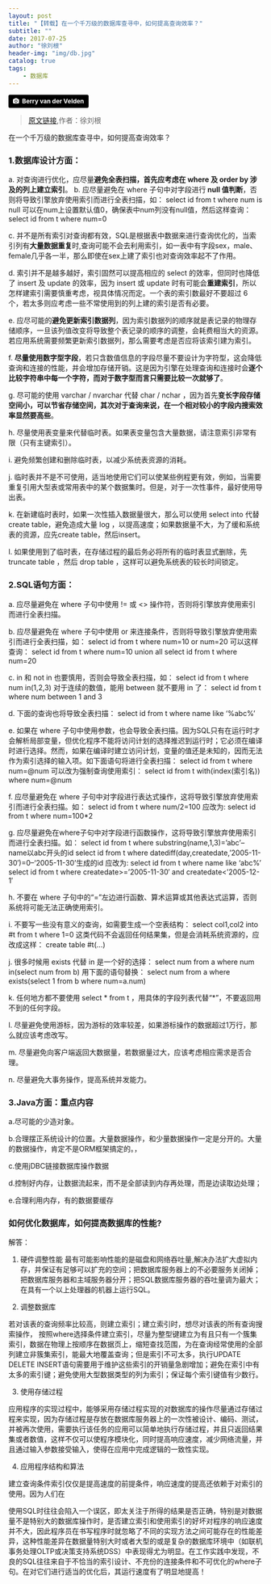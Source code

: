 ```yaml
---
layout: post
title: "【转载】在一个千万级的数据库查寻中，如何提高查询效率？"
subtitle: ""
date: 2017-07-25
author: "徐刘根"
header-img: "img/db.jpg"
catalog: true
tags: 
    - 数据库
---
```


<a style="background-color:black;color:white;text-decoration:none;padding:4px 6px;font-family:-apple-system, BlinkMacSystemFont, &quot;San Francisco&quot;, &quot;Helvetica Neue&quot;, Helvetica, Ubuntu, Roboto, Noto, &quot;Segoe UI&quot;, Arial, sans-serif;font-size:12px;font-weight:bold;line-height:1.2;display:inline-block;border-radius:3px;" href="http://unsplash.com/@berry807?utm_medium=referral&amp;utm_campaign=photographer-credit&amp;utm_content=creditBadge" target="_blank" rel="noopener noreferrer" title="Download free do whatever you want high-resolution photos from Berry van der Velden"><span style="display:inline-block;padding:2px 3px;"><svg xmlns="http://www.w3.org/2000/svg" style="height:12px;width:auto;position:relative;vertical-align:middle;top:-1px;fill:white;" viewBox="0 0 32 32"><title></title><path d="M20.8 18.1c0 2.7-2.2 4.8-4.8 4.8s-4.8-2.1-4.8-4.8c0-2.7 2.2-4.8 4.8-4.8 2.7.1 4.8 2.2 4.8 4.8zm11.2-7.4v14.9c0 2.3-1.9 4.3-4.3 4.3h-23.4c-2.4 0-4.3-1.9-4.3-4.3v-15c0-2.3 1.9-4.3 4.3-4.3h3.7l.8-2.3c.4-1.1 1.7-2 2.9-2h8.6c1.2 0 2.5.9 2.9 2l.8 2.4h3.7c2.4 0 4.3 1.9 4.3 4.3zm-8.6 7.5c0-4.1-3.3-7.5-7.5-7.5-4.1 0-7.5 3.4-7.5 7.5s3.3 7.5 7.5 7.5c4.2-.1 7.5-3.4 7.5-7.5z"></path></svg></span><span style="display:inline-block;padding:2px 3px;">Berry van der Velden</span></a>

> [原文链接](http://blog.csdn.net/xlgen157387/article/details/44156679),作者：徐刘根

在一个千万级的数据库查寻中，如何提高查询效率？

### 1.数据库设计方面： 

a. 对查询进行优化，应尽量<b>避免全表扫描，首先应考虑在 where 及 order by 涉及的列上建立索引</b>。 
b. 应尽量避免在 where 子句中对字段进行<b> null 值判断</b>，否则将导致引擎放弃使用索引而进行全表扫描，如： select id from t where num is null 可以在num上设置默认值0，确保表中num列没有null值，然后这样查询： select id from t where num=0

c. 并不是所有索引对查询都有效，SQL是根据表中数据来进行查询优化的，当索引列有<b>大量数据重复</b>时,查询可能不会去利用索引，如一表中有字段sex，male、female几乎各一半，那么即使在sex上建了索引也对查询效率起不了作用。

d. 索引并不是越多越好，索引固然可以提高相应的 select 的效率，但同时也降低了 insert 及 update 的效率，因为 insert 或 update 时有可能会<b>重建索引</b>，所以怎样建索引需要慎重考虑，视具体情况而定。一个表的索引数最好不要超过 6 个，若太多则应考虑一些不常使用到的列上建的索引是否有必要。

e. 应尽可能的<b>避免更新索引数据列</b>，因为索引数据列的顺序就是表记录的物理存储顺序，一旦该列值改变将导致整个表记录的顺序的调整，会耗费相当大的资源。若应用系统需要频繁更新索引数据列，那么需要考虑是否应将该索引建为索引。

f. <b>尽量使用数字型字段</b>，若只含数值信息的字段尽量不要设计为字符型，这会降低查询和连接的性能，并会增加存储开销。这是因为引擎在处理查询和连接时会<b>逐个比较字符串中每一个字符，而对于数字型而言只需要比较一次就够了</b>。

g. 尽可能的使用 varchar / nvarchar 代替 char / nchar ，因为首先<b>变长字段存储空间小，可以节省存储空间，其次对于查询来说，在一个相对较小的字段内搜索效率显然要高些</b>。

h. 尽量使用表变量来代替临时表。如果表变量包含大量数据，请注意索引非常有限（只有主键索引）。

i. 避免频繁创建和删除临时表，以减少系统表资源的消耗。

j. 临时表并不是不可使用，适当地使用它们可以使某些例程更有效，例如，当需要重复引用大型表或常用表中的某个数据集时。但是，对于一次性事件，最好使用导出表。

k. 在新建临时表时，如果一次性插入数据量很大，那么可以使用 select into 代替 create table，避免造成大量 log ，以提高速度；如果数据量不大，为了缓和系统表的资源，应先create table，然后insert。

l. 如果使用到了临时表，在存储过程的最后务必将所有的临时表显式删除，先 truncate table ，然后 drop table ，这样可以避免系统表的较长时间锁定。

### 2.SQL语句方面：

a. 应尽量避免在 where 子句中使用 != 或 <> 操作符，否则将引擎放弃使用索引而进行全表扫描。

b. 应尽量避免在 where 子句中使用 or 来连接条件，否则将导致引擎放弃使用索引而进行全表扫描，如： select id from t where num=10 or num=20 可以这样查询： select id from t where num=10 union all select id from t where num=20

c. in 和 not in 也要慎用，否则会导致全表扫描，如： select id from t where num in(1,2,3) 对于连续的数值，能用 between 就不要用 in 了： select id from t where num between 1 and 3

d. 下面的查询也将导致全表扫描： select id from t where name like ‘%abc%’

e. 如果在 where 子句中使用参数，也会导致全表扫描。因为SQL只有在运行时才会解析局部变量，但优化程序不能将访问计划的选择推迟到运行时；它必须在编译时进行选择。然而，如果在编译时建立访问计划，变量的值还是未知的，因而无法作为索引选择的输入项。如下面语句将进行全表扫描： select id from t where num=@num 可以改为强制查询使用索引： select id from t with(index(索引名)) where num=@num

f. 应尽量避免在 where 子句中对字段进行表达式操作，这将导致引擎放弃使用索引而进行全表扫描。如： select id from t where num/2=100 应改为: select id from t where num=100*2

g. 应尽量避免在where子句中对字段进行函数操作，这将导致引擎放弃使用索引而进行全表扫描。如： select id from t where substring(name,1,3)=’abc’–name以abc开头的id select id from t where datediff(day,createdate,’2005-11-30′)=0–‘2005-11-30’生成的id 应改为: select id from t where name like ‘abc%’ select id from t where createdate>=’2005-11-30′ and createdate<’2005-12-1′

h. 不要在 where 子句中的“=”左边进行函数、算术运算或其他表达式运算，否则系统将可能无法正确使用索引。

i. 不要写一些没有意义的查询，如需要生成一个空表结构： select col1,col2 into #t from t where 1=0 这类代码不会返回任何结果集，但是会消耗系统资源的，应改成这样： create table #t(…)

j. 很多时候用 exists 代替 in 是一个好的选择： select num from a where num in(select num from b) 用下面的语句替换： select num from a where exists(select 1 from b where num=a.num)

k. 任何地方都不要使用 select * from t ，用具体的字段列表代替“*”，不要返回用不到的任何字段。

l. 尽量避免使用游标，因为游标的效率较差，如果游标操作的数据超过1万行，那么就应该考虑改写。

m. 尽量避免向客户端返回大数据量，若数据量过大，应该考虑相应需求是否合理。

n. 尽量避免大事务操作，提高系统并发能力。

### 3.Java方面：重点内容

a.尽可能的少造对象。

b.合理摆正系统设计的位置。大量数据操作，和少量数据操作一定是分开的。大量的数据操作，肯定不是ORM框架搞定的。，

c.使用jDBC链接数据库操作数据

d.控制好内存，让数据流起来，而不是全部读到内存再处理，而是边读取边处理；

e.合理利用内存，有的数据要缓存

### 如何优化数据库，如何提高数据库的性能?

解答：

1. 硬件调整性能 最有可能影响性能的是磁盘和网络吞吐量,解决办法扩大虚拟内存，并保证有足够可以扩充的空间；把数据库服务器上的不必要服务关闭掉；把数据库服务器和主域服务器分开；把SQL数据库服务器的吞吐量调为最大；在具有一个以上处理器的机器上运行SQL。

2. 调整数据库

若对该表的查询频率比较高，则建立索引；建立索引时，想尽对该表的所有查询搜索操作， 按照where选择条件建立索引，尽量为整型键建立为有且只有一个簇集索引，数据在物理上按顺序在数据页上，缩短查找范围，为在查询经常使用的全部列建立非簇集索引，能最大地覆盖查询；但是索引不可太多，执行UPDATE DELETE INSERT语句需要用于维护这些索引的开销量急剧增加；避免在索引中有太多的索引键；避免使用大型数据类型的列为索引；保证每个索引键值有少数行。

3. 使用存储过程

应用程序的实现过程中，能够采用存储过程实现的对数据库的操作尽量通过存储过程来实现，因为存储过程是存放在数据库服务器上的一次性被设计、编码、测试，并被再次使用，需要执行该任务的应用可以简单地执行存储过程，并且只返回结果集或者数值，这样不仅可以使程序模块化，同时提高响应速度，减少网络流量，并且通过输入参数接受输入，使得在应用中完成逻辑的一致性实现。

4. 应用程序结构和算法

建立查询条件索引仅仅是提高速度的前提条件，响应速度的提高还依赖于对索引的使用。因为人们在

使用SQL时往往会陷入一个误区，即太关注于所得的结果是否正确，特别是对数据量不是特别大的数据库操作时，是否建立索引和使用索引的好坏对程序的响应速度并不大，因此程序员在书写程序时就忽略了不同的实现方法之间可能存在的性能差异，这种性能差异在数据量特别大时或者大型的或是复杂的数据库环境中（如联机事务处理OLTP或决策支持系统DSS）中表现得尤为明显。在工作实践中发现，不良的SQL往往来自于不恰当的索引设计、不充份的连接条件和不可优化的where子句。在对它们进行适当的优化后，其运行速度有了明显地提高！